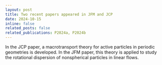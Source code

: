 ```yaml
---
layout: post
title: Two recent papers appeared in JFM and JCP
date: 2024-10-15  
inline: false
related_posts: false
related_publications: P2024a, P2024b
---
```


In the JCP paper, a macrotransport theory for active particles in periodic geometries is developed. In the JFM paper, this theory is applied to study the rotational dispersion of nonspherical particles in linear flows. 

